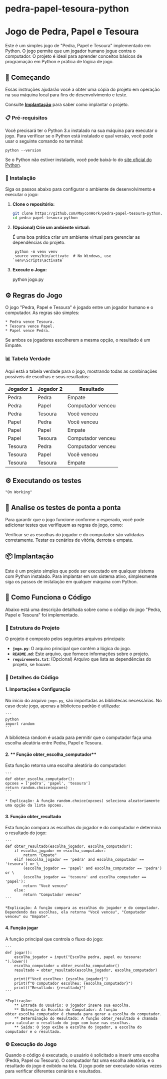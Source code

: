 # pedra-papel-tesoura-python
# Jogo de Pedra, Papel e Tesoura

Este é um simples jogo de "Pedra, Papel e Tesoura" implementado em Python. O jogo permite que um jogador humano jogue contra o computador. O projeto é ideal para aprender conceitos básicos de programação em Python e prática de lógica de jogo.

## 🚀 Começando

Essas instruções ajudarão você a obter uma cópia do projeto em operação na sua máquina local para fins de desenvolvimento e teste.

Consulte **[Implantação](#-implantação)** para saber como implantar o projeto.

### 📋 Pré-requisitos

Você precisará ter o Python 3.x instalado na sua máquina para executar o jogo. Para verificar se o Python está instalado e qual versão, você pode usar o seguinte comando no terminal:

```
python --version
```

Se o Python não estiver instalado, você pode baixá-lo do [site oficial do Python](https://www.python.org/downloads/).

### 🔧 Instalação

Siga os passos abaixo para configurar o ambiente de desenvolvimento e executar o jogo:

1. **Clone o repositório:**

   ```bash
   git clone https://github.com/MayconWork/pedra-papel-tesoura-python.git
   cd pedra-papel-tesoura-python

2. **(Opcional) Crie um ambiente virtual:**
   
    É uma boa prática criar um ambiente virtual para gerenciar as dependências do projeto.
   
   ```
    python -m venv venv
    source venv/bin/activate  # No Windows, use `venv\Scripts\activate`
   ```
4. **Execute o Jogo:**

    python jogo.py

## ⚙️ Regras do Jogo

O jogo "Pedra, Papel e Tesoura" é jogado entre um jogador humano e o computador. As regras são simples:

    * Pedra vence Tesoura.
    * Tesoura vence Papel.
    * Papel vence Pedra.

Se ambos os jogadores escolherem a mesma opção, o resultado é um Empate.

### 📊 Tabela Verdade

Aqui está a tabela verdade para o jogo, mostrando todas as combinações possíveis de escolhas e seus resultados:

| Jogador 1 | Jogador 2 | Resultado        |
|-----------|-----------|------------------|
| Pedra     | Pedra     | Empate           |
| Pedra     | Papel     | Computador venceu|
| Pedra     | Tesoura   | Você venceu      |
| Papel     | Pedra     | Você venceu      |
| Papel     | Papel     | Empate           |
| Papel     | Tesoura   | Computador venceu|
| Tesoura   | Pedra     | Computador venceu|
| Tesoura   | Papel     | Você venceu      |
| Tesoura   | Tesoura   | Empate           |

## ⚙️ Executando os testes
    "On Working"

## 🔩 Analise os testes de ponta a ponta

Para garantir que o jogo funcione conforme o esperado, você pode adicionar testes que verifiquem as regras do jogo, como:

Verificar se as escolhas do jogador e do computador são validadas corretamente.
Testar os cenários de vitória, derrota e empate.

## 📦 Implantação
Este é um projeto simples que pode ser executado em qualquer sistema com Python instalado. Para implantar em um sistema ativo, simplesmente siga os passos de instalação em qualquer máquina com Python.

## 🧩 Como Funciona o Código

Abaixo está uma descrição detalhada sobre como o código do jogo "Pedra, Papel e Tesoura" foi implementado.

### 📂 Estrutura do Projeto

O projeto é composto pelos seguintes arquivos principais:

- **`jogo.py`**: O arquivo principal que contém a lógica do jogo.
- **`README.md`**: Este arquivo, que fornece informações sobre o projeto.
- **`requirements.txt`**: (Opcional) Arquivo que lista as dependências do projeto, se houver.

### 📝 Detalhes do Código

#### 1. **Importações e Configuração**

No início do arquivo `jogo.py`, são importadas as bibliotecas necessárias. No caso deste jogo, apenas a biblioteca padrão é utilizada:

    ```
    python
    import random
    ```

A biblioteca random é usada para permitir que o computador faça uma escolha aleatória entre Pedra, Papel e Tesoura.

#### 2. ** Função obter_escolha_computador**

Esta função retorna uma escolha aleatória do computador:

    ```
    def obter_escolha_computador():
    opcoes = ['pedra', 'papel', 'tesoura']
    return random.choice(opcoes)
    ```

    * Explicação: A função random.choice(opcoes) seleciona aleatoriamente uma opção da lista opcoes.

#### 3. **Função obter_resultado**

Esta função compara as escolhas do jogador e do computador e determina o resultado do jogo:

    ```
    def obter_resultado(escolha_jogador, escolha_computador):
        if escolha_jogador == escolha_computador:
            return "Empate"
        elif (escolha_jogador == 'pedra' and escolha_computador == 'tesoura') or \
            (escolha_jogador == 'papel' and escolha_computador == 'pedra') or \
            (escolha_jogador == 'tesoura' and escolha_computador == 'papel'):
            return "Você venceu"
        else:
            return "Computador venceu"
    ```

    *Explicação: A função compara as escolhas do jogador e do computador. Dependendo das escolhas, ela retorna "Você venceu", "Computador venceu" ou "Empate".

#### 4. **Função jogar**

A função principal que controla o fluxo do jogo:

    ```
    def jogar():
        escolha_jogador = input("Escolha pedra, papel ou tesoura: ").lower()
        escolha_computador = obter_escolha_computador()
        resultado = obter_resultado(escolha_jogador, escolha_computador)
        
        print(f"Você escolheu: {escolha_jogador}")
        print(f"O computador escolheu: {escolha_computador}")
        print(f"Resultado: {resultado}")
    ```

    *Explicação:
        ** Entrada do Usuário: O jogador insere sua escolha.
        ** Obtenção da Escolha do Computador: A função obter_escolha_computador é chamada para gerar a escolha do computador.
        ** Determinação do Resultado: A função obter_resultado é chamada para calcular o resultado do jogo com base nas escolhas.
        ** Saída: O jogo exibe a escolha do jogador, a escolha do computador e o resultado.

### ⚙️ Execução do Jogo
Quando o código é executado, o usuário é solicitado a inserir uma escolha (Pedra, Papel ou Tesoura). O computador faz uma escolha aleatória, e o resultado do jogo é exibido na tela. O jogo pode ser executado várias vezes para verificar diferentes cenários e resultados.
